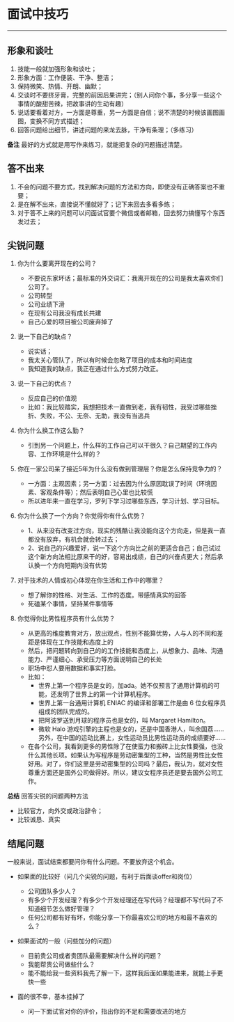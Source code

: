 # 面试中技巧

---

## 形象和谈吐

1. 技能一般就加强形象和谈吐；
2. 形象方面：工作便装、干净、整洁；
3. 保持微笑、热情、开朗、幽默；
4. 交谈时不要挤牙膏，完整的前因后果讲完；（别人问你个事，多分享一些这个事情的酸甜苦辣，把故事讲的生动有趣）
5. 说话要看着对方，一方面是尊重，另一方面是自信；说不清楚的时候该画图画图，变换不同方式描述；
6. 回答问题给出细节，讲述问题的来龙去脉，干净有条理；（多练习）
   
**备注**
最好的方式就是用写作来练习，就能把复杂的问题描述清楚。

## 答不出来

1. 不会的问题不要方式，找到解决问题的方法和方向，即使没有正确答案也不重要；
2. 是在解不出来，直接说不懂就好了；记下来回去多看多练；
3. 对于答不上来的问题可以问面试官要个微信或者邮箱，回去努力搞懂写个东西发过去；

## 尖锐问题
1. 你为什么要离开现在的公司？
   - 不要说东家坏话；最标准的外交词汇：我离开现在的公司是我太喜欢你们公司了。
   - 公司转型
   - 公司业绩下滑
   - 在现有公司我没有成长共建
   - 自己心爱的项目被公司废弃掉了

2. 说一下自己的缺点？
   - 说实话；
   - 我太关心管队了，所以有时候会忽略了项目的成本和时间进度
   - 我知道我的缺点，我正在通过什么方式努力改正。

3. 说一下自己的优点？
   - 反应自己的价值观
   - 比如：我比较踏实，我想把技术一直做到老，我有韧性，我受过哪些挫折、失败，不公、无奈、无助，我没有当逃兵

4. 你为什么换工作这么勤？
   - 引到另一个问题上，什么样的工作自己可以干很久？自己期望的工作内容、工作环境是什么样的？

5. 你在一家公司呆了接近5年为什么没有做到管理层？你是怎么保持竞争力的？
   - 一方面：主观因素；另一方面：过去因为什么原因耽误了时间（环境因素、客观条件等）；然后表明自己心里也比较慌
   - 所以进年来一直在学习，罗列下学习过哪些东西，学习计划、学习目标。

6. 你为什么换了一个方向？你觉得你有什么优势？
   - 1、从来没有改变过方向，现实的残酷让我没能向这个方向走，但是我一直都没有放弃，有机会就会转过去；
   - 2、说自己的兴趣爱好，说一下这个方向比之前的更适合自己；自己试过这个新方向法相比原来干的好，容易出成绩，自己的兴奋点更大；然后承认换一个方向短期内没有优势

7. 对于技术的人情或初心体现在你生活和工作中的哪里？
   - 想了解你的性格、对生活、工作的态度。带感情真实的回答
   - 死磕某个事情，坚持某件事情等

8. 你觉得你比男性程序员有什么优势？
   - 从更高的维度教育对方，放出观点，性别不能算优势，人与人的不同和差距是体现在工作技能和态度上的
   - 然后，把问题转向到自己的的工作技能和态度上，从想象力、品味、沟通能力、严谨细心、承受压力等方面说明自己的长处
   - 职场中怼人要用数据和事实打脸。
   - 比如：
     - 世界上第一个程序员是女的，加ada。她不仅预言了通用计算机的可能，还发明了世界上的第一个计算机程序。
     - 世界上第一台通用计算机 ENIAC 的编译和部署工作是由 6 位女程序员组成的团队完成的。
     - 把阿波罗送到月球的程序员也是女的，叫 Margaret Hamilton。
     - 微软 Halo 游戏引擎的主程也是女的，还是中国香港人，叫余国荔……另外，在中国的运动比赛上，女性运动员比男性运动员的成绩要好……
    - 在各个公司，我看到更多的男性除了在使蛮力和搬砖上比女性要强，也没什么其他长项。如果认为写程序是劳动密集型的工种，当然是男性比女性好用。对了，你们这里是劳动密集型的公司吗？最后，我认为，就对女性尊重方面还是国外公司做得好。所以，建议女程序员还是要去国外公司工作。

**总结**
回答尖锐的问题两种方法
- 比较官方，向外交或政治辞令；
- 比较诚恳、真实

## 结尾问题

一般来说，面试结束都要问你有什么问题。不要放弃这个机会。

- 如果面的比较好（问几个尖锐的问题，有利于后面谈offer和岗位）
  - 公司团队多少人？
  - 有多少个开发经理？有多少个开发经理还在写代码？经理都不写代码了不知道细节怎么做好管理？
  - 任何公司都有好有坏，你能分享一下你最喜欢公司的地方和最不喜欢的么？

- 如果面试的一般（问些加分的问题）
  - 目前贵公司或者贵团队最需要解决什么样的问题？ 
  - 我能帮贵公司做些什么？
  - 能不能给我一些资料我先了解一下，这样我后面如果能进来，就能上手更快一些

- 面的很不幸，基本挂掉了
  - 问一下面试官对你的评价，指出你的不足和需要改进的地方 



